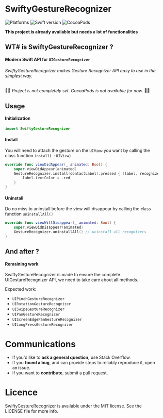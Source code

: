 # SwiftyGestureRecognizer

![Platforms](https://img.shields.io/badge/platforms-ios-lightgrey.svg)
![Swift version](https://img.shields.io/badge/language-swift-ff69b.svg)
![CocoaPods](https://img.shields.io/cocoapods/l/AFNetworking.svg)

__This project is already available but needs a lot of functionalities__<br>


## WT# is SwiftyGestureRecognizer ?

#### Modern Swift API for `UIGestureRecognizer`
###### SwiftyGestureRecognizer makes Gesture Recognizer API easy to use in the simplest way.

:construction::construction: _Project is not completely set. CocoaPods is not available for now._ :construction::construction:

## Usage

#### Initialization

```swift
import SwiftyGestureRecognizer
```

#### Install

You will need to attach the gesture on the `UIView` you want by calling the class function `install(_:UIView)`

```swift
override func viewDidAppear(_ animated: Bool) {
    super.viewDidAppear(animated)
    GestureRecognizer.install(contactLabel).pressed { (label, recognizer) in
        label.textColor = .red
    }
}
```

#### Uninstall

Do no miss to uninstall before the view will disappear by calling the class function `uninstallAll()`

```swift
override func viewWillDisappear(_ animated: Bool) {
    super.viewDidDisappear(animated)
    GestureRecognizer.uninstallAll() // uninstall all recognizers
}
```

## And after ?

#### Remaining work

SwiftyGestureRecognizer is made to ensure the complete UIGestureRecognizer API, we need to take care about all methods.

Expected work:

- `UIPinchGestureRecognizer`
- `UIRotationGestureRecognizer`
- `UISwipeGestureRecognizer`
- `UIPanGestureRecognizer`
- `UIScreenEdgePanGestureRecognizer`
- `UILongPressGestureRecognizer`

# Communications

* If you'd like to __ask a general question__, use Stack Overflow.
* If you __found a bug__, and can provide steps to reliably reproduce it, open an issue.
* If you want to __contribute__, submit a pull request.

# Licence

SwiftyGestureRecognizer is available under the MIT license. See the LICENSE file for more info.
